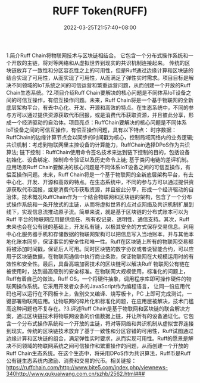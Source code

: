 ﻿---
weight: 
title: "RUFF Token(RUFF)"
description: "Ruff Chain将物联网技术与区块链相结合"
date: 2022-03-25T21:57:40+08:00
lastmod: 2022-03-25T16:45:40+08:00
draft: false
authors: ["Metabd"]
featuredImage: "ruff-tokenruff.webp"
link: ""
tags: ["数字代币","RUFF Token(RUFF)"]
categories: ["navigation"]
navigation: ["数字代币"]
lightgallery: true
toc: true
pinned: false
recommend: false
recommend1: false
---
1.简介Ruff Chain将物联网技术与区块链相结合。 它包含一个分布式操作系统和一个开放的主链，将对等网络和从虚拟世界到现实的共识机制连接起来。 传统的区块链放弃了一致性和分区容忍性之上的可用性，但是Ruff通过边缘计算和区块链的结合实现了可用性，从而实现了可用性，从而满足了弹性实时需求。项目目标是解决不同领域的IoT系统之间的可信运营和繁重运营问题，从而创建一个开放的Ruff Chain生态系统。?2.项目介绍Ruff Chain要解决的核心问题是不同体系IoT设备之间的可信互操作，有偿互操作问题。未来，Ruff Chain将是一个基于物联网的全新底层架构平台，有去中心化、开发、开源和高效的特点。在生态系统中，不同的参与方可以通过提供资源获取代币回报，或是消费代币获取资源，并且彼此分享，形成一个经济驱动的自治体。项目亮点：RuffChain要解决的核心问题是不同体系IoT设备之间的可信互操作，有偿互操作问题，具有以下特点：
时序数据：RuffChain的边缘计算节点会以同步的时间戳为核心，控制局域网络内的业务逻辑;
共识机制：考虑到物联网里主控设备的计算能力，RuffChain选择DPoS作为共识算法;
链下控制：RuffChain使用命令签名技术来达到链下控制的目的，包括设备初始化、设备绑定、控制命令验证以及历史命令上链;
基于类闪电链的差评机制。应用场景Ruff Chain要解决的核心问题是不同体系IoT设备之间的可信互操作，有偿互操作问题。未来，Ruff Chain将是一个基于物联网的全新底层架构平台，有去中心化、开发、开源和高效的特点。在生态系统中，不同的参与方可以通过提供资源获取代币回报，或是消费代币获取资源，并且彼此分享，形成一个经济驱动的自治体。技术概况RuffChain作为一个结合物联网和区块链的架构，包含了一个分布式操作系统和一条开放式的主链，从而将虚拟世界的点对点网络及共识机制扩展到线下，实现信息流推动原子流。简单来说，就是基于区块链的分布式账本可以为Ruff 平台的物联网应用提供信任、所有权记录、透明性、通信支持。其次，Ruff 未来也会在公有链的基础上，开发私有链，以极其安全的方式保存交易信息。利用中心化服务器手机和存储数据的物联网架构可以把信息写入当地账本，并与其他本地化账本同步，保证事实的安全性和唯一性。Ruff在区块链上所有的物联网交易都将被添加时间戳，保证后人可用。同时区块链的数字协议或者说智能合约，可以应用于区块链数据，在物联网通信中执行商业条款，保证物联网在大规模运用时的有效性和安全性。最后，具备高端加密技术的区块链可以解决Ruff 物联网公有链在被使用时，达到最高级别的安全标准。在物联网大规模使用，标准化的问题上，Ruff有着自己的做法。Ruff OS，一个将硬件抽象，调用程序库即可操作硬件的物联网操作系统。它采用开发者众多的JavaScript作为编程语言， 让同一份应用代码也可以运行在不同板卡上，告别交叉编译、烧写板卡，PC 上即可完成测试，一键部署物联网应用。让物联网的碎片化和标准化问题，在应用层被解决，技术门槛高这种问题也不复存在。?3.评述Ruff Chain是基于物联网和区块链的联合解决方案，通过区块链技术将物联网设备的价值数据上链，并让所有的设备通证化。它包含一个分布式操作系统和一个开放的主链，将对等网络和共识机制从虚拟世界连接到现实。传统的区块链技术放弃了基于一致性和分区容错的可用性，Ruff试图通过边缘计算和区块链的组合，满足弹性实时要求，从而实现可用性。Ruff的愿景是解决不同领域的物联网系统之间可信操作和繁重操作的问题，从而创建一个开放的Ruff Chain生态系统。在这个生态中，将采用DPoS作为共识算法，Ruff币是Ruff公有链生态系统内激励、消费和交易的代币。相关链接：https://ruffchain.com/http://www.bite5.com/index.php/viewnews-340http://www.qukuaiwang.com.cn/szhb/2562.html###
